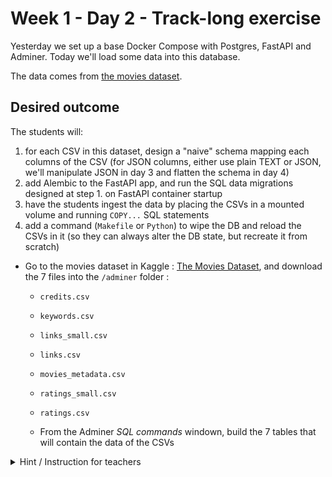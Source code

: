 # Week 1 - Day 2 - Track-long exercise

Yesterday we set up a base Docker Compose with Postgres, FastAPI and Adminer. Today we'll load some data into this database.

The data comes from [the movies dataset](https://www.kaggle.com/rounakbanik/the-movies-dataset).

## Desired outcome

The students will:

1. for each CSV in this dataset, design a "naive" schema mapping each columns of the CSV (for JSON columns, either use plain TEXT or JSON, we'll manipulate JSON in day 3 and flatten the schema in day 4)
2. add Alembic to the FastAPI app, and run the SQL data migrations designed at step 1. on FastAPI container startup
3. have the students ingest the data by placing the CSVs in a mounted volume and running `COPY...` SQL statements
4. add a command (`Makefile` or `Python`) to wipe the DB and reload the CSVs in it (so they can always alter the DB state, but recreate it from scratch)


- Go to the movies dataset in Kaggle : [The Movies Dataset](https://www.kaggle.com/datasets/rounakbanik/the-movies-dataset?resource=download), and download the 7 files into the `/adminer` folder : 
  - `credits.csv`
  - `keywords.csv`
  - `links_small.csv`
  - `links.csv`
  - `movies_metadata.csv`
  - `ratings_small.csv`
  - `ratings.csv`


  - From the Adminer _SQL commands_ windown, build the 7 tables that will contain the data of the CSVs
 <details>
<summary>Hint / Instruction for teachers</summary>
In shell scripts, students should explore first the headers of each csv, understand their structures + see the first couple of rows - so they know already what they should put in their COPY statement)
</details>
